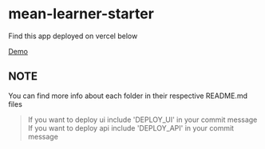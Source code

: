 # mean-learner-starter

Find this app deployed on vercel below

[Demo](https://mean-starter.arthiaw.com/)


## NOTE
You can find more info about each folder in their respective README.md files

> If you want to deploy ui include 'DEPLOY_UI' in your commit message
> If you want to deploy api include 'DEPLOY_API' in your commit message
